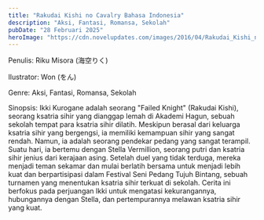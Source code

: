 ```yaml
---
title: "Rakudai Kishi no Cavalry Bahasa Indonesia"
description: "Aksi, Fantasi, Romansa, Sekolah"
pubDate: "28 Februari 2025"
heroImage: "https://cdn.novelupdates.com/images/2016/04/Rakudai_Kishi_no_Chivalry.jpg"
---
```


Penulis: Riku Misora (海空りく)

Ilustrator: Won (をん)

Genre: Aksi, Fantasi, Romansa, Sekolah

Sinopsis: Ikki Kurogane adalah seorang "Failed Knight" (Rakudai Kishi), seorang ksatria sihir yang dianggap lemah di Akademi Hagun, sebuah sekolah tempat para ksatria sihir dilatih. Meskipun berasal dari keluarga ksatria sihir yang bergengsi, ia memiliki kemampuan sihir yang sangat rendah. Namun, ia adalah seorang pendekar pedang yang sangat terampil. Suatu hari, ia bertemu dengan Stella Vermillion, seorang putri dan ksatria sihir jenius dari kerajaan asing. Setelah duel yang tidak terduga, mereka menjadi teman sekamar dan mulai berlatih bersama untuk menjadi lebih kuat dan berpartisipasi dalam Festival Seni Pedang Tujuh Bintang, sebuah turnamen yang menentukan ksatria sihir terkuat di sekolah. Cerita ini berfokus pada perjuangan Ikki untuk mengatasi kekurangannya, hubungannya dengan Stella, dan pertempurannya melawan ksatria sihir yang kuat.
